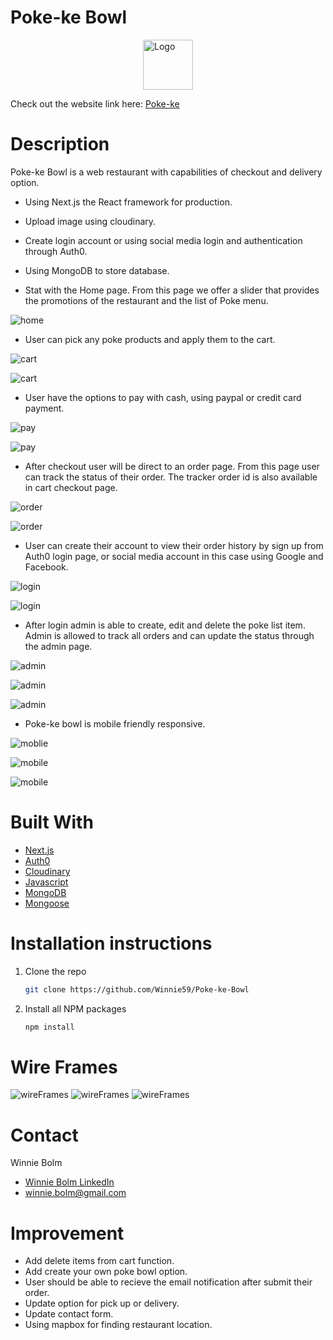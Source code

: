 # Poke-ke Bowl

<img style="display: block;
  margin-left: auto;
  margin-right: auto;" src="public/img/readlogo.jpeg" alt="Logo" width="80" height="80" >
  

Check out the website link here: [Poke-ke]()

# Description 
Poke-ke Bowl is a web restaurant with capabilities of checkout and delivery option. 

* Using Next.js the React framework for production.
* Upload image using cloudinary. 
* Create login account or using social media login and authentication through Auth0.
* Using MongoDB to store database.

* Stat with the Home page. From this page we offer a slider that provides the promotions of the restaurant and the list of Poke menu.

![home](public/img/me1.png)

* User can pick any poke products and apply them to the cart.

![cart](public/img/me2.jpeg)

![cart](public/img/me3.jpeg)

* User have the options to pay with cash, using paypal or credit card payment.

![pay](public/img/me4.jpeg)

![pay](public/img/me5.jpeg)

* After checkout user will be direct to an order page. From this page user can track the status of their order. The tracker order id is also available in cart checkout page.

![order](public/img/me6.jpeg)

![order](public/img/me7.jpeg)

* User can create their account to view their order history by sign up from Auth0 login page, or social media account in this case using Google and Facebook.

![login](public/img/me8.jpeg)

![login](public/img/me9.jpeg)

* After login admin is able to create, edit and delete the poke list item. Admin is allowed to track all orders and can update the status through the admin page.

![admin](public/img/me10.jpeg)

![admin](public/img/me11.jpeg)

![admin](public/img/me12.jpeg)

* Poke-ke bowl is mobile friendly responsive.

![moblie](public/img/mobile1.jpeg)

![mobile](public/img/mobile2.jpeg)

![mobile](public/img/mobile3.jpeg)

# Built With
* [Next.js](https://nextjs.org)
* [Auth0](https://auth0.com)
* [Cloudinary](https://cloudinary.com)
* [Javascript](https://developer.mozilla.org/en-US/docs/Web/JavaScript)
* [MongoDB](https://www.mongodb.com)
* [Mongoose](https://mongoosejs.com)

# Installation instructions
1. Clone the repo
   ```sh
   git clone https://github.com/Winnie59/Poke-ke-Bowl
   ```
2. Install all NPM packages
   ```sh
   npm install

# Wire Frames
![wireFrames](public/img/wireframe1.jpeg)
![wireFrames](public/img/wireframe2.jpeg)
![wireFrames](public/img/wireframe3.jpeg)

# Contact

Winnie Bolm 
* [Winnie Bolm LinkedIn](https://www.linkedin.com/in/winniebolm/) 
* winnie.bolm@gmail.com

# Improvement
- Add delete items from cart function.
- Add create your own poke bowl option.
- User should be able to recieve the email notification after submit their order.
- Update option for pick up or delivery.
- Update contact form.
- Using mapbox for finding restaurant location.